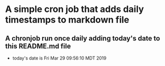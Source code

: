 A simple cron job that adds daily timestamps to markdown file
============================================================
## A chronjob run once daily adding today's date to this README.md file
* today's date is Fri Mar 29 09:56:10 MDT 2019

